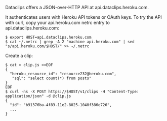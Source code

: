 Dataclips offers a JSON-over-HTTP API at api.dataclips.heroku.com.

It authenticates users with Heroku API tokens or OAuth keys. To try the API with curl, copy your api.heroku.com netrc entry to api.dataclips.heroku.com:

```console
$ export HOST=api.dataclips.heroku.com
$ cat ~/.netrc | grep -A 2 "machine api.heroku.com" | sed "s/api.heroku.com/$HOST/" >> ~/.netrc
```

Create a clip:

```console
$ cat > clip.js <<EOF
{
  "heroku_resource_id": "resource232@heroku.com",
   "sql": "select count(*) from posts"
}
EOF
$ curl -ns -X POST https://$HOST/v1/clips -H "Content-Type: application/json" -d @clip.js
{
  "id": "b91376ba-4f83-11e2-8025-1040f386e726",
  ...
}
```
